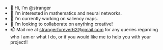 - 👋 Hi, I’m @stranger
- 👀 I’m interested in mathematics and neural networks.
- 🌱 I’m currently working on saliency maps.
- 💞️ I’m looking to collaborate on anything creative!
- 📫 Mail me at strangerforever62@gmail.com for any queries regarding who I am or what I do, or if you would like me to help you with your project!!

<!---
stranger/stranger is a ✨ special ✨ repository because its `README.md` (this file) appears on your GitHub profile.
You can click the Preview link to take a look at your changes.
--->

